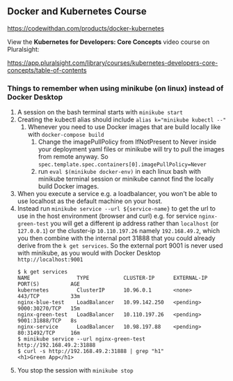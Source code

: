 ## Docker and Kubernetes Course

https://codewithdan.com/products/docker-kubernetes

View the **Kubernetes for Developers: Core Concepts** video course on Pluralsight:

https://app.pluralsight.com/library/courses/kubernetes-developers-core-concepts/table-of-contents

### Things to remember when using minikube (on linux) instead of Docker Desktop
1. A session on the bash terminal starts with `minikube start`
2. Creating the kubectl alias should include `alias k="minikube kubectl --"`
   1. Whenever you need to use Docker images that are build locally like with `docker-compose build`
      1. Change the imagePullPolicy from IfNotPresent to Never inside your deployment yaml files or minikube will try to
         pull the images from remote anyway. So `spec.template.spec.containers[0].imagePullPolicy=Never`
      2. run `eval $(minikube docker-env)` in each linux bash with minikube terminal session or minikube cannot find the
         locally build Docker images.
3. When you execute a service e.g. a loadbalancer, you won't be able to use localhost as the default machine on your host.
4. Instead run `minikube service --url ${service-name}` to get the url to use in the host environment (browser and curl)
   e.g. for service `nginx-green-test` you will get a different ip address rather than `localhost` (or `127.0.0.1`)
   or the cluster-ip `10.110.197.26` namely `192.168.49.2`, which you then combine with the internal port 31888
   that you could already derive from the `k get services`. 
   So the external port 9001 is never used with minikube, as you would with Docker Desktop `http://localhost:9001`
   ```
   $ k get services
   NAME               TYPE           CLUSTER-IP      EXTERNAL-IP   PORT(S)          AGE
   kubernetes         ClusterIP      10.96.0.1       <none>        443/TCP          33m
   nginx-blue-test    LoadBalancer   10.99.142.250   <pending>     9000:30270/TCP   15m
   nginx-green-test   LoadBalancer   10.110.197.26   <pending>     9001:31888/TCP   8s
   nginx-service      LoadBalancer   10.98.197.88    <pending>     80:31492/TCP     16m
   $ minikube service --url nginx-green-test
   http://192.168.49.2:31888
   $ curl -s http://192.168.49.2:31888 | grep "h1"
   <h1>Green App</h1>
   ```
5. You stop the session with `minikube stop`